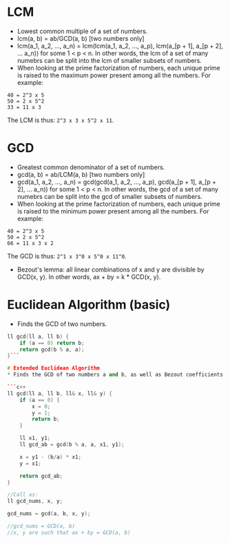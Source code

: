 # LCM

* Lowest common multiple of a set of numbers.
* lcm(a, b) = ab/GCD(a, b) [two numbers only]
* lcm(a_1, a_2, ..., a_n) = lcm(lcm(a_1, a_2, ..., a_p), lcm(a_[p + 1], a_[p + 2], ... a_n)) for some 1 < p < n. In other words, the lcm of a set of many numebrs can be split into the lcm of smaller subsets of numbers.
* When looking at the prime factorization of numbers, each unique prime is raised to the maximum power present among all the numbers. For example:

```
40 = 2^3 x 5
50 = 2 x 5^2
33 = 11 x 3
```

The LCM is thus: ```2^3 x 3 x 5^2 x 11```.

# GCD
* Greatest common denominator of a set of numbers.
* gcd(a, b) = ab/LCM(a, b) [two numbers only]
* gcd(a_1, a_2, ..., a_n) = gcd(gcd(a_1, a_2, ..., a_p), gcd(a_[p + 1], a_[p + 2], ... a_n)) for some 1 < p < n. In other words, the gcd of a set of many numebrs can be split into the gcd of smaller subsets of numbers.
* When looking at the prime factorization of numbers, each unique prime is raised to the minimum power present among all the numbers. For example:

```
40 = 2^3 x 5
50 = 2 x 5^2
66 = 11 x 3 x 2
```

The GCD is thus: ```2^1 x 3^0 x 5^0 x 11^0```.
* Bezout's lemma: all linear combinations of x and y are divisible by GCD(x, y). In other words, ax + by = k * GCD(x, y).

# Euclidean Algorithm (basic)
* Finds the GCD of two numbers.

```c++
ll gcd(ll a, ll b) {
	if (a == 0) return b;
	return gcd(b % a, a);
}```

# Extended Euclidean Algorithm
* Finds the GCD of two numbers a and b, as well as Bezout coefficients x and y such that ax + by = GCD(a, b).

```c++
ll gcd(ll a, ll b, ll& x, ll& y) {
	if (a == 0) {
		x = 0;
		y = 1;
		return b;
	}

	ll x1, y1;
	ll gcd_ab = gcd(b % a, a, x1, y1);

	x = y1 - (b/a) * x1;
	y = x1;

	return gcd_ab;
}

//Call as:
ll gcd_nums, x, y;

gcd_nums = gcd(a, b, x, y);

//gcd_nums = GCD(a, b)
//x, y are such that ax + by = GCD(a, b)
```
